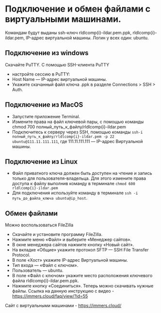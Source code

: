 # Подключение и обмен файлами с виртуальными машинами.

Командам будут выданы ssh-ключ rldlcomp{i}-ildar.pem.ppk, rldlcomp{i}-ildar.pem, IP-адрес виртуальной машины.
Логин у всех один: ubuntu.

## Подключение из windows

Скачайте PuTTY.
С помощью SSH-клиента PuTTY
- настройте сессию в PuTTY:
- Host Name — IP-адрес виртуальной машины.
- Укажите скачанный файл ключа .ppk в разделе Connections > SSH > Auth.

## Подключение из MacOS
    
- Запустите приложение Terminal.
- Измените права на файл ключевой пары, с помощью команды chmod 700 полный_путь_к_файлу/rldlcomp{i}-ildar.pem
- Подключитесь к серверу через SSH, помощью команды ```ssh-i полный_путь_к_файлу/rldlcomp{i}-ildar.pem -p 22 ubuntu@111.11.111.111```, где
111.11.111.111 — IP-адрес Виртуальной машины.

## Подключение из Linux

- Файл приватного ключа должен быть доступен на чтение и запись только для пользователя-владельца. Для этого измените права доступа к файлу выполнив команду в терминале ```chmod 600 rldlcomp{i}-ildar.pem```
- Для подключения используйте команду в терминале ```ssh -i путь_до_файла_ключа ubuntu@ip_host```.
 
 ## Обмен файлами
 
Можно воспользоваться FileZilla
- Скачайте и установите программу FileZilla.
- Нажмите меню «Файл» и выберите «Менеджер сайтов».
- В окне менеджера сайтов нажмите кнопку «Новый сайт».
- На вкладке «Общие» укажите протокол SFTP — SSH File Transfer Protocol.
- В поле «Хост» укажите IP-адрес Виртуальной машины.
- Тип входа — «Файл с ключом».
- Пользователь — ubuntu.
- В поле «Файл с ключом» укажите место расположения ключевого файла rldlcomp{i}-ildar.pem.ppk.
- Нажмите кнопку «Соединиться».
Теперь можно скачивать нужные файлы.
Ссылка на данную инструкцию с видео - https://immers.cloud/faq/view/?id=55

Сайт с виртуальными машинами - https://immers.cloud/
